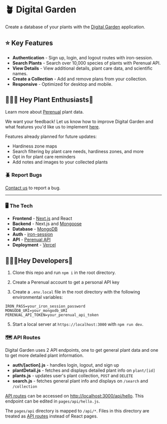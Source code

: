 # 🪴 Digital Garden

Create a database of your plants with the [Digital Garden](https://digital-garden-andrews.vercel.app/) application.

## ⭐️ Key Features
* **Authentication** - Sign up, login, and logout routes with iron-session.
* **Search Plants** - Search over 10,000 species of plants with Perenual API.
* **View Details** - View additional details, plant care data, and scientific names.
* **Create a Collection** - Add and remove plans from your collection.
* **Responsive** - Optimized for desktop and mobile.

## 👨🏼‍🌾 Hey Plant Enthusiasts👋
Learn more about [Perenual](https://perenual.com/) plant data.

We want your feedback! Let us know how to improve Digital Garden and what features you'd like us to implement [here](#).

Features already planned for future updates:
* Hardiness zone maps
* Search filtering by plant care needs, hardiness zones, and more
* Opt in for plant care reminders
* Add notes and images to your collected plants

### 🪲 Report Bugs
[Contact us](#) to report a bug.


---

### 🖥️ The Tech
* **Frontend** - [Next.js](https://nextjs.org/) and React
* **Backend** - Next.js and [Mongoose](https://mongoosejs.com/docs/)
* **Database** - [MongoDB](https://www.mongodb.com/)
* **Auth** - [iron-session](https://www.npmjs.com/package/next-iron-session)
* **API** - [Perenual API](https://perenual.com/docs/api)
* **Deployment** - [Vercel](https://vercel.com/)

## 👩🏻‍💻Hey Developers👋
1. Clone this repo and run `npm i` in the root directory.

2. Create a Perenual account to get a personal API key

4. Create a `.env.local` file in the root directory with the following environmental variables:
```env
IRON_PASS=your_iron_session_password
MONGODB_URI=your_mongodb_URI
PERENUAL_API_TOKEN=your_perenual_api_token
```
5. Start a local server at `https://localhost:3000` with `npm run dev`.

### 🗺️ API Routes
Digital Garden uses 2 API endpoints, one to get general plant data and one to get more detailed plant information.
* **auth/[action].js** - handles login, logout, and sign up
* **plantDetail.js** - fetches and displays detailed plant info on `plant/[id]
`
* **plants.js** - updates user's plant collection, `POST` and `DELETE`
* **search.js** - fetches general plant info and displays on `/search` and `/collection`



[API routes](https://nextjs.org/docs/api-routes/introduction) can be accessed on [http://localhost:3000/api/hello](http://localhost:3000/api/hello). This endpoint can be edited in `pages/api/hello.js`.


The `pages/api` directory is mapped to `/api/*`. Files in this directory are treated as [API routes](https://nextjs.org/docs/api-routes/introduction) instead of React pages.

